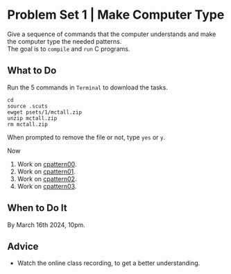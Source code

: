 Problem Set 1 | Make Computer Type
==================================

Give a sequence of commands that the computer understands and make the computer type the needed patterns.  
The goal is to `compile` and `run` C programs.  

What to Do
----------

Run the 5 commands in `Terminal` to download the tasks.

    cd
    source .scuts
    ewget psets/1/mctall.zip
    unzip mctall.zip
    rm mctall.zip

When prompted to remove the file or not, type `yes` or `y`.

Now  
1.  Work on [cpattern00](cpattern00/).
2.  Work on [cpattern01](cpattern01/).
3.  Work on [cpattern02](cpattern02/).
4.  Work on [cpattern03](cpattern03/).

When to Do It
-------------

By March 16th 2024, 10pm.

Advice
------
*   Watch the online class recording, to get a better understanding.
